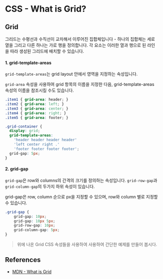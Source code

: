# CSS - What is Grid?

## Grid
그리드는 수평선과 수직선이 교차해서 이루어진 집합체입니다 - 하나의 집합체는 세로 열을 그리고 다른 하나는 가로 행을 정의합니다. 각 요소는 이러한 열과 행으로 된 라인을 따라 생성된 그리드에 배치할 수 있습니다.

#### 1. grid-template-areas
`grid-template-areas`는 grid layout 안에서 영역을 지정하는 속성입니다.

`grid-area` 속성을 사용하여 grid 항목의 이름을 지정한 다음, grid-template-areas 속성의 이름을 참조시킬 수도 있습니다.

```scss
.item1 { grid-area: header; }
.item2 { grid-area: left; }
.item3 { grid-area: center; }
.item4 { grid-area: right; }
.item5 { grid-area: footer; }

.grid-container {
  display: grid;
  grid-template-areas:
    'header header header header'
    'left center right .'
    'footer footer footer footer';
  grid-gap: 5px;
}
```

#### 2. grid-gap
`grid-gap`은 row와 columns의 간격의 크기를 정의하는 속성입니다. `grid-row-gap`과 `grid-column-gap`의 두가지 하위 속성이 있습니다.

grid-gap은 row, column 순으로 px을 지정할 수 있으며, row와 column 별로 지정할 수 있습니다.
```scss
.grid-gap {
	grid-gap: 10px;
	grid-gap: 10px 5px;
	grid-row-gap: 10px;
	grid-column-gap: 5px;
}
```

> 위에 나온 Grid CSS 속성들을 사용하여 사용하여 간단한 예제를 만들어 봅시다.
<script async src="//jsfiddle.net/SHun10114/637hy0bp/embed/html,css,result/"></script>

## References
- [MDN - What is Grid](https://developer.mozilla.org/ko/docs/Web/CSS/CSS_Grid_Layout/%EA%B7%B8%EB%A6%AC%EB%93%9C_%EB%A0%88%EC%9D%B4%EC%95%84%EC%9B%83%EC%9D%98_%EA%B8%B0%EB%B3%B8_%EA%B0%9C%EB%85%90)
